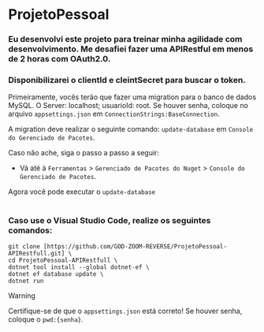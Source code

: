 # ProjetoPessoal

### Eu desenvolvi este projeto para treinar minha agilidade com desenvolvimento. Me desafiei fazer uma APIRestful em menos de 2 horas com OAuth2.0.
### Disponibilizarei o clientId e cleintSecret para buscar o token.

Primeiramente, vocês terão que fazer uma migration para o banco de dados MySQL. O Server: localhost; usuarioId: root. Se houver senha, coloque no arquivo `appsettings.json` em `ConnectionStrings:BaseConnection`.

A migration deve realizar o seguinte comando: `update-database` em `Console do Gerenciado de Pacotes`.

Caso não ache, siga o passo a passo a seguir:
- Vá até à `Ferramentas` > `Gerenciado de Pacotes do Nuget` > `Console do Gerenciado de Pacotes`.

Agora você pode executar o `update-database`

#

### Caso use o Visual Studio Code, realize os seguintes comandos:
```
git clone [https://github.com/GOD-ZOOM-REVERSE/ProjetoPessoal-APIRestfull.git] \
cd ProjetoPessoal-APIRestfull \
dotnet tool install --global dotnet-ef \
dotnet ef database update \
dotnet run
```

> [!WARNING]
> Certifique-se de que o `appsettings.json` está correto!
> Se houver senha, coloque o `pwd:{senha}`.
